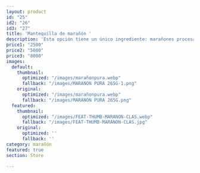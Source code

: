 ```yaml
---
layout: product
id: "25"
id2: "26"
id3: "27"
title: 'Mantequilla de marañón '
description: 'Esta opción tiene un único ingrediente: marañones procesasados. '
price1: "2500"
price2: "5000"
price3: "8000"
images:
  default:
    thumbnail:
      optimized: "/images/marañonpura.webp"
      fallback: "/images/MARANON PURA 265G-1.png"
    original:
      optimized: "/images/marañonpura.webp"
      fallback: "/images/MARANON PURA 265G.png"
  featured:
    thumbnail:
      optimized: "/images/FEAT-THUMB-MARANON-CLAS.webp"
      fallback: "/images/FEAT-THUMB-MARANON-CLAS.jpg"
    original:
      optimized: ''
      fallback: ''
category: marañón
featured: true
section: Store

---
```

